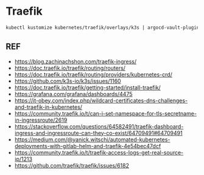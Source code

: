 # Traefik

```bash
kubectl kustomize kubernetes/traefik/overlays/k3s | argocd-vault-plugin generate - | kubectl apply -f -
```

## REF

- <https://blog.zachinachshon.com/traefik-ingress/>
- <https://doc.traefik.io/traefik/routing/routers/>
- <https://doc.traefik.io/traefik/routing/providers/kubernetes-crd/>
- <https://github.com/k3s-io/k3s/issues/1160>
- <https://doc.traefik.io/traefik/getting-started/install-traefik/>
- <https://grafana.com/grafana/dashboards/4475>
- <https://it-obey.com/index.php/wildcard-certificates-dns-challenges-and-traefik-in-kubernetes/>
- <https://community.traefik.io/t/can-i-set-namespace-for-tls-secretname-in-ingressroute/2619>
- <https://stackoverflow.com/questions/64582491/traefik-dashboard-ingress-and-ingressroute-can-they-co-exist/64709491#64709491>
- <https://medium.com/@yanick.witschi/automated-kubernetes-deployments-with-gitlab-helm-and-traefik-4e54bec47dcf>
- <https://community.traefik.io/t/traefik-access-logs-get-real-source-ip/1213>
- <https://github.com/traefik/traefik/issues/6182>
